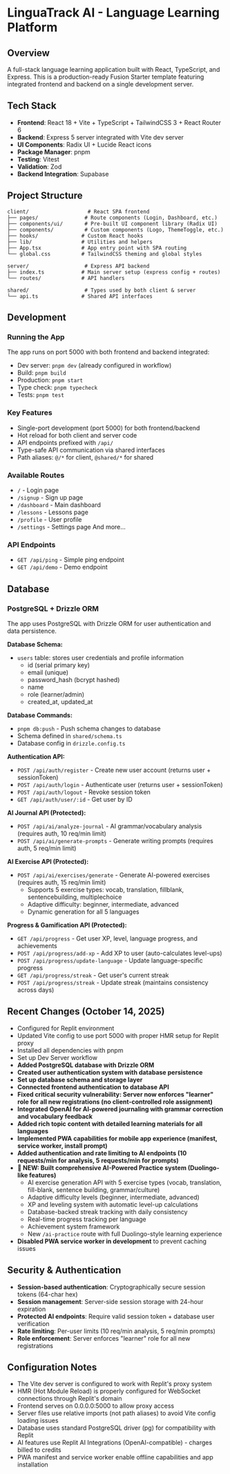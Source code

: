 # LinguaTrack AI - Language Learning Platform

## Overview
A full-stack language learning application built with React, TypeScript, and Express. This is a production-ready Fusion Starter template featuring integrated frontend and backend on a single development server.

## Tech Stack
- **Frontend**: React 18 + Vite + TypeScript + TailwindCSS 3 + React Router 6
- **Backend**: Express 5 server integrated with Vite dev server
- **UI Components**: Radix UI + Lucide React icons
- **Package Manager**: pnpm
- **Testing**: Vitest
- **Validation**: Zod
- **Backend Integration**: Supabase

## Project Structure
```
client/                   # React SPA frontend
├── pages/               # Route components (Login, Dashboard, etc.)
├── components/ui/       # Pre-built UI component library (Radix UI)
├── components/          # Custom components (Logo, ThemeToggle, etc.)
├── hooks/              # Custom React hooks
├── lib/                # Utilities and helpers
├── App.tsx             # App entry point with SPA routing
└── global.css          # TailwindCSS theming and global styles

server/                  # Express API backend
├── index.ts            # Main server setup (express config + routes)
└── routes/             # API handlers

shared/                  # Types used by both client & server
└── api.ts              # Shared API interfaces
```

## Development

### Running the App
The app runs on port 5000 with both frontend and backend integrated:
- Dev server: `pnpm dev` (already configured in workflow)
- Build: `pnpm build`
- Production: `pnpm start`
- Type check: `pnpm typecheck`
- Tests: `pnpm test`

### Key Features
- Single-port development (port 5000) for both frontend/backend
- Hot reload for both client and server code
- API endpoints prefixed with `/api/`
- Type-safe API communication via shared interfaces
- Path aliases: `@/*` for client, `@shared/*` for shared

### Available Routes
- `/` - Login page
- `/signup` - Sign up page
- `/dashboard` - Main dashboard
- `/lessons` - Lessons page
- `/profile` - User profile
- `/settings` - Settings page
And more...

### API Endpoints
- `GET /api/ping` - Simple ping endpoint
- `GET /api/demo` - Demo endpoint

## Database

### PostgreSQL + Drizzle ORM
The app uses PostgreSQL with Drizzle ORM for user authentication and data persistence.

**Database Schema:**
- `users` table: stores user credentials and profile information
  - id (serial primary key)
  - email (unique)
  - password_hash (bcrypt hashed)
  - name
  - role (learner/admin)
  - created_at, updated_at

**Database Commands:**
- `pnpm db:push` - Push schema changes to database
- Schema defined in `shared/schema.ts`
- Database config in `drizzle.config.ts`

**Authentication API:**
- `POST /api/auth/register` - Create new user account (returns user + sessionToken)
- `POST /api/auth/login` - Authenticate user (returns user + sessionToken)
- `POST /api/auth/logout` - Revoke session token
- `GET /api/auth/user/:id` - Get user by ID

**AI Journal API (Protected):**
- `POST /api/ai/analyze-journal` - AI grammar/vocabulary analysis (requires auth, 10 req/min limit)
- `POST /api/ai/generate-prompts` - Generate writing prompts (requires auth, 5 req/min limit)

**AI Exercise API (Protected):**
- `POST /api/ai/exercises/generate` - Generate AI-powered exercises (requires auth, 15 req/min limit)
  - Supports 5 exercise types: vocab, translation, fillblank, sentencebuilding, multiplechoice
  - Adaptive difficulty: beginner, intermediate, advanced
  - Dynamic generation for all 5 languages

**Progress & Gamification API (Protected):**
- `GET /api/progress` - Get user XP, level, language progress, and achievements
- `POST /api/progress/add-xp` - Add XP to user (auto-calculates level-ups)
- `POST /api/progress/update-language` - Update language-specific progress
- `GET /api/progress/streak` - Get user's current streak
- `POST /api/progress/streak` - Update streak (maintains consistency across days)

## Recent Changes (October 14, 2025)
- Configured for Replit environment
- Updated Vite config to use port 5000 with proper HMR setup for Replit proxy
- Installed all dependencies with pnpm
- Set up Dev Server workflow
- **Added PostgreSQL database with Drizzle ORM**
- **Created user authentication system with database persistence**
- **Set up database schema and storage layer**
- **Connected frontend authentication to database API**
- **Fixed critical security vulnerability: Server now enforces "learner" role for all new registrations (no client-controlled role assignment)**
- **Integrated OpenAI for AI-powered journaling with grammar correction and vocabulary feedback**
- **Added rich topic content with detailed learning materials for all languages**
- **Implemented PWA capabilities for mobile app experience (manifest, service worker, install prompt)**
- **Added authentication and rate limiting to AI endpoints (10 requests/min for analysis, 5 requests/min for prompts)**
- **🚀 NEW: Built comprehensive AI-Powered Practice system (Duolingo-like features)**
  - AI exercise generation API with 5 exercise types (vocab, translation, fill-blank, sentence building, grammar/culture)
  - Adaptive difficulty levels (beginner, intermediate, advanced)
  - XP and leveling system with automatic level-up calculations
  - Database-backed streak tracking with daily consistency
  - Real-time progress tracking per language
  - Achievement system framework
  - New `/ai-practice` route with full Duolingo-style learning experience
- **Disabled PWA service worker in development** to prevent caching issues

## Security & Authentication
- **Session-based authentication**: Cryptographically secure session tokens (64-char hex)
- **Session management**: Server-side session storage with 24-hour expiration
- **Protected AI endpoints**: Require valid session token + database user verification
- **Rate limiting**: Per-user limits (10 req/min analysis, 5 req/min prompts)
- **Role enforcement**: Server enforces "learner" role for all new registrations

## Configuration Notes
- The Vite dev server is configured to work with Replit's proxy system
- HMR (Hot Module Reload) is properly configured for WebSocket connections through Replit's domain
- Frontend serves on 0.0.0.0:5000 to allow proxy access
- Server files use relative imports (not path aliases) to avoid Vite config loading issues
- Database uses standard PostgreSQL driver (pg) for compatibility with Replit
- AI features use Replit AI Integrations (OpenAI-compatible) - charges billed to credits
- PWA manifest and service worker enable offline capabilities and app installation
